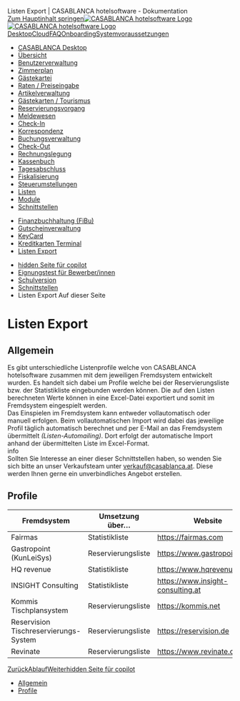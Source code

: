 Listen Export | CASABLANCA hotelsoftware - Dokumentation  
[Zum Hauptinhalt springen](https://docs.casablanca.at/desktop/interfaces/list_export/#__docusaurus_skipToContent_fallback)[![CASABLANCA hotelsoftware Logo](https://docs.casablanca.at/img/logo.png) ![CASABLANCA hotelsoftware Logo](https://docs.casablanca.at/img/Casablanca_LOGO_2022_neg.png)](https://docs.casablanca.at/) [Desktop](https://docs.casablanca.at/desktop/desktop/)[Cloud](https://docs.casablanca.at/cloud/cloud_systems/)[FAQ](https://docs.casablanca.at/faq)[Onboarding](https://docs.casablanca.at/onboarding/fiscalization)[Systemvoraussetzungen](https://docs.casablanca.at/system_requirements)  
* [CASABLANCA Desktop](https://docs.casablanca.at/desktop/desktop/)
* [Übersicht](https://docs.casablanca.at/desktop/interface/)
* [Benutzerverwaltung](https://docs.casablanca.at/desktop/user_management/)
* [Zimmerplan](https://docs.casablanca.at/desktop/room_plan/)
* [Gästekartei](https://docs.casablanca.at/desktop/guest_profile/)
* [Raten / Preiseingabe](https://docs.casablanca.at/desktop/raten/)
* [Artikelverwaltung](https://docs.casablanca.at/desktop/articles/)
* [Gästekarten / Tourismus](https://docs.casablanca.at/desktop/guest_cards/)
* [Reservierungsvorgang](https://docs.casablanca.at/desktop/reservation_process/)
* [Meldewesen](https://docs.casablanca.at/desktop/registration/)
* [Check-In](https://docs.casablanca.at/desktop/check_in/)
* [Korrespondenz](https://docs.casablanca.at/desktop/correspondence/)
* [Buchungsverwaltung](https://docs.casablanca.at/desktop/account/)
* [Check-Out](https://docs.casablanca.at/desktop/check-out/)
* [Rechnungslegung](https://docs.casablanca.at/desktop/accounting/)
* [Kassenbuch](https://docs.casablanca.at/desktop/cashbook/)
* [Tagesabschluss](https://docs.casablanca.at/desktop/daily_closing/)
* [Fiskalisierung](https://docs.casablanca.at/desktop/fiscalization/)
* [Steuerumstellungen](https://docs.casablanca.at/desktop/tax_changes/)
* [Listen](https://docs.casablanca.at/desktop/lists/)
* [Module](https://docs.casablanca.at/desktop/module/)
* [Schnittstellen](https://docs.casablanca.at/desktop/interfaces/)
+ [Finanzbuchhaltung (FiBu)](https://docs.casablanca.at/desktop/interfaces/fibu/)
+ [Gutscheinverwaltung](https://docs.casablanca.at/desktop/interfaces/voucher_management/)
+ [KeyCard](https://docs.casablanca.at/desktop/interfaces/keycard/)
+ [Kreditkarten Terminal](https://docs.casablanca.at/desktop/interfaces/payment_terminal/)
+ [Listen Export](https://docs.casablanca.at/desktop/interfaces/list_export/)
* [hidden Seite für copilot](https://docs.casablanca.at/desktop/hidden_copilot)
* [Eignungstest für Bewerber/innen](https://docs.casablanca.at/desktop/qualification)
* [Schulversion](https://docs.casablanca.at/desktop/schoolversion)  
* [Schnittstellen](https://docs.casablanca.at/desktop/interfaces/)
* Listen Export
Auf dieser Seite

# Listen Export  
## Allgemein[](https://docs.casablanca.at/desktop/interfaces/list_export/#allgemein "Direkter Link zu Allgemein")  
Es gibt unterschiedliche Listenprofile welche von CASABLANCA hotelsoftware zusammen mit dem jeweiligen Fremdsystem entwickelt wurden. Es handelt sich dabei um Profile welche bei der Reservierungsliste bzw. der Statistikliste eingebunden werden können. Die auf den Listen berechneten Werte können in eine Excel-Datei exportiert und somit im Fremdsystem eingespielt werden.  
Das Einspielen im Fremdsystem kann entweder vollautomatisch oder manuell erfolgen. Beim vollautomatischen Import wird dabei das jeweilige Profil täglich automatisch berechnet und per E-Mail an das Fremdsystem übermittelt *(Listen-Automailing)*. Dort erfolgt der automatische Import anhand der übermittelten Liste im Excel-Format.  
info  
Sollten Sie Interesse an einer dieser Schnittstellen haben, so wenden Sie sich bitte an unser Verkaufsteam unter verkauf@casablanca.at. Diese werden Ihnen gerne ein unverbindliches Angebot erstellen.

## Profile[](https://docs.casablanca.at/desktop/interfaces/list_export/#profile "Direkter Link zu Profile")  
| Fremdsystem | Umsetzung über… | Website |
| --- | --- | --- |
| Fairmas | Statistikliste | <https://fairmas.com> |
| Gastropoint (KunLeiSys) | Reservierungsliste | <https://www.gastropoint.com/> |
| HQ revenue | Statistikliste | <https://www.hqrevenue.com> |
| INSIGHT Consulting | Statistikliste | <https://www.insight-consulting.at> |
| Kommis Tischplansystem | Reservierungsliste | <https://kommis.net> |
| Reservision Tischreservierungs-System | Reservierungsliste | <https://reservision.de> |
| Revinate | Reservierungsliste | <https://www.revinate.com> |  
[ZurückAblauf](https://docs.casablanca.at/desktop/interfaces/payment_terminal/workflow)[Weiterhidden Seite für copilot](https://docs.casablanca.at/desktop/hidden_copilot)  
* [Allgemein](https://docs.casablanca.at/desktop/interfaces/list_export/#allgemein)
* [Profile](https://docs.casablanca.at/desktop/interfaces/list_export/#profile)